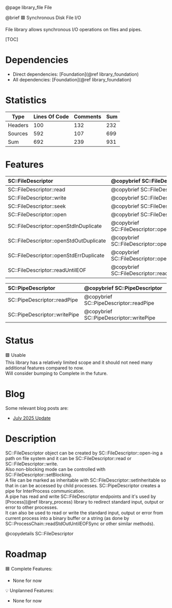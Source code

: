 @page library_file File

@brief 🟩 Synchronous Disk File I/O

File library allows synchronous I/O operations on files and pipes.  

[TOC]

# Dependencies
- Direct dependencies: [Foundation](@ref library_foundation)
- All dependencies: [Foundation](@ref library_foundation)

# Statistics
| Type      | Lines Of Code | Comments  | Sum   |
|-----------|---------------|-----------|-------|
| Headers   | 100			| 132		| 232	|
| Sources   | 592			| 107		| 699	|
| Sum       | 692			| 239		| 931	|

# Features
| SC::FileDescriptor                        | @copybrief SC::FileDescriptor                         |
|:------------------------------------------|:------------------------------------------------------|
| SC::FileDescriptor::read                  | @copybrief SC::FileDescriptor::read                   |
| SC::FileDescriptor::write                 | @copybrief SC::FileDescriptor::write                  |
| SC::FileDescriptor::seek                  | @copybrief SC::FileDescriptor::seek                   |
| SC::FileDescriptor::open                  | @copybrief SC::FileDescriptor::open                   |
| SC::FileDescriptor::openStdInDuplicate    | @copybrief SC::FileDescriptor::openStdInDuplicate     |
| SC::FileDescriptor::openStdOutDuplicate   | @copybrief SC::FileDescriptor::openStdOutDuplicate    |
| SC::FileDescriptor::openStdErrDuplicate   | @copybrief SC::FileDescriptor::openStdErrDuplicate    |
| SC::FileDescriptor::readUntilEOF          | @copybrief SC::FileDescriptor::readUntilEOF           |

| SC::PipeDescriptor                | @copybrief SC::PipeDescriptor                 |
|:----------------------------------|:----------------------------------------------|
| SC::PipeDescriptor::readPipe      | @copybrief SC::PipeDescriptor::readPipe       |
| SC::PipeDescriptor::writePipe     | @copybrief SC::PipeDescriptor::writePipe      |

# Status
🟩 Usable  
This library has a relatively limited scope and it should not need many additional features compared to now.   
Will consider bumping to Complete in the future.

# Blog

Some relevant blog posts are:

- [July 2025 Update](https://pagghiu.github.io/site/blog/2025-07-31-SaneCppLibrariesUpdate.html)

# Description
SC::FileDescriptor object can be created by SC::FileDescriptor::open-ing a path on file system and it can be SC::FileDescriptor::read or SC::FileDescriptor::write.  
Also non-blocking mode can be controlled with SC::FileDescriptor::setBlocking.  
A file can be marked as inheritable with SC::FileDescriptor::setInheritable so that in can be accessed by child processes. 
SC::PipeDescriptor creates a pipe for InterProcess communication.  
A pipe has read and write SC::FileDescriptor endpoints and it's used by [Process](@ref library_process) library to redirect standard input, output or error to other processes.  
It can also be used to read or write the standard input, output or error from current process into a binary buffer or a string (as done by SC::ProcessChain::readStdOutUntilEOFSync or other similar methods).

@copydetails SC::FileDescriptor

# Roadmap

🟦 Complete Features:
- None for now

💡 Unplanned Features:
- None for now
